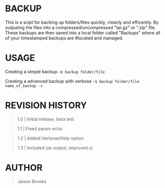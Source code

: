 BACKUP
=======
This is a scipt for backing up folders/files quickly, cleanly and efficently.
By outputing the files into a compressed/uncompressed "tar.gz" or ".zip" file. 
These backups are then saved into a local folder called "Backups" where all of your timestamped backups are #located and managed.

USAGE
======
Creating a simple backup
`~$ backup folder/file`

Creating a advanced backup with verbose
`~$ backup folder/file name_of_backup -v`

REVISION HISTORY
==================
> 1.0 | Initial release, beta test

> 1.1 | Fixed param echo

> 1.2 | Added Verbose/Help option

> 1.3 | Included zip output, improved ui

AUTHOR
======
> Jaison Brooks
